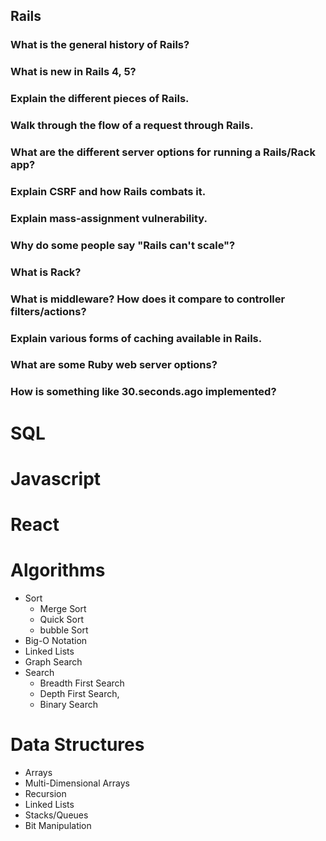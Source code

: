 ## Rails
### What is the general history of Rails?
### What is new in Rails 4, 5?
### Explain the different pieces of Rails.
### Walk through the flow of a request through Rails.
### What are the different server options for running a Rails/Rack app?
### Explain CSRF and how Rails combats it.
### Explain mass-assignment vulnerability.
### Why do some people say "Rails can't scale"?
### What is Rack?
### What is middleware? How does it compare to controller filters/actions?
### Explain various forms of caching available in Rails.
### What are some Ruby web server options?
### How is something like 30.seconds.ago implemented?



# SQL
# Javascript
# React

# Algorithms
- Sort
  - Merge Sort
  - Quick Sort
  - bubble Sort
- Big-O Notation
- Linked Lists
- Graph Search
- Search
  - Breadth First Search
  - Depth First Search,
  - Binary Search

# Data Structures
- Arrays
- Multi-Dimensional Arrays
- Recursion
- Linked Lists
- Stacks/Queues
- Bit Manipulation
